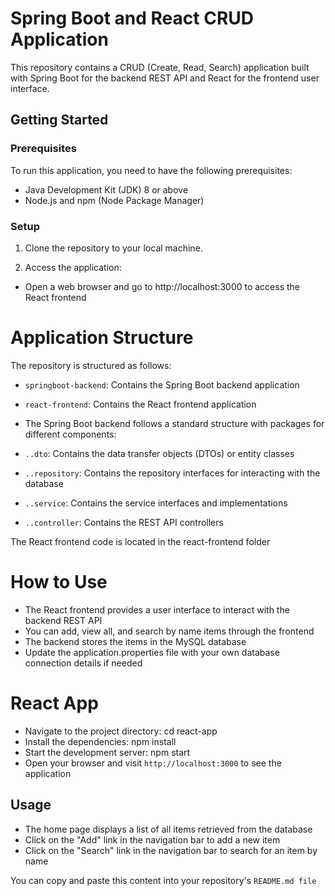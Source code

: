 # Spring Boot and React CRUD Application

This repository contains a CRUD (Create, Read, Search) application built with Spring Boot for the backend REST API and React for the frontend user interface.

## Getting Started

### Prerequisites
To run this application, you need to have the following prerequisites:

- Java Development Kit (JDK) 8 or above
- Node.js and npm (Node Package Manager)


### Setup

1. Clone the repository to your local machine.




2. Access the application:
- Open a web browser and go to http://localhost:3000 to access the React frontend

# Application Structure

The repository is structured as follows:
- `springboot-backend`: Contains the Spring Boot backend application
- `react-frontend`: Contains the React frontend application

- The Spring Boot backend follows a standard structure with packages for different components:
- `..dto`: Contains the data transfer objects (DTOs) or entity classes
- `..repository`: Contains the repository interfaces for interacting with the database
- `..service`: Contains the service interfaces and implementations
- `..controller`: Contains the REST API controllers

The React frontend code is located in the react-frontend folder

# How to Use

- The React frontend provides a user interface to interact with the backend REST API
- You can add, view all, and search by name items through the frontend
- The backend stores the items in the MySQL database
- Update the application.properties file with your own database connection details if needed

# React App


- Navigate to the project directory: cd react-app
- Install the dependencies: npm install
- Start the development server: npm start
- Open your browser and visit `http://localhost:3000` to see the application


## Usage
- The home page displays a list of all items retrieved from the database
- Click on the "Add" link in the navigation bar to add a new item
- Click on the "Search" link in the navigation bar to search for an item by name

You can copy and paste this content into your repository's `README.md file`
